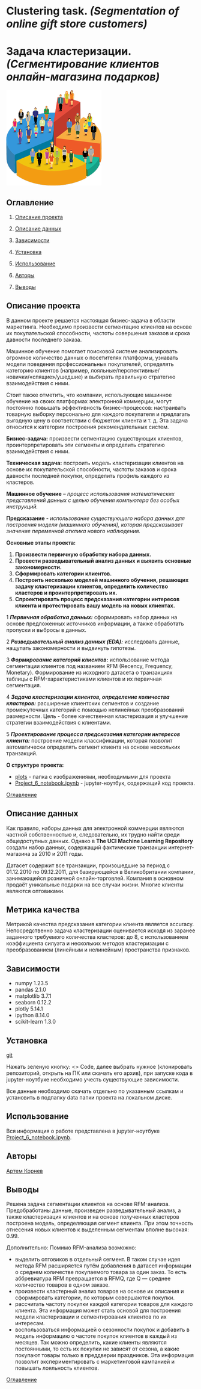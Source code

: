 # **Clustering task.** *(Segmentation of online gift store customers)*

# **Задача кластеризации.** *(Сегментирование клиентов онлайн-магазина подарков)*

![Заголовок](./plots/head.png)

## Оглавление

1. [Описание проекта](#описание-проекта)

2. [Описание данных](#описание-данных)

3. [Зависимости](#зависимости)

4. [Установка](#установка)

5. [Использование](#использование)

6. [Авторы](#авторы)

7. [Выводы](#выводы)

## Описание проекта

В данном проекте решается настоящая бизнес-задача в области маркетинга. Необходимо произвести сегментацию клиентов на основе их покупательской способности, частоты совершения заказов и срока давности последнего заказа.

Машинное обучение помогает поисковой системе анализировать огромное количество данных о посетителях платформы, узнавать модели поведения профессиональных покупателей, определять категорию клиентов (например, лояльные/перспективные/новички/«спящие»/ушедшие) и выбирать правильную стратегию взаимодействия с ними.

Стоит также отметить, что компании, использующие машинное обучение на своих платформах электронной коммерции, могут постоянно повышать эффективность бизнес-процессов: настраивать товарную выборку персонально для каждого покупателя и предлагать выгодную цену в соответствии с бюджетом клиента и т. д. Эта задача относится к категории построения рекомендательных систем.

**Бизнес-задача:** произвести сегментацию существующих клиентов, проинтерпретировать эти сегменты и определить стратегию взаимодействия с ними.

**Техническая задача:** построить модель кластеризации клиентов на основе их покупательской способности, частоты заказов и срока давности последней покупки, определить профиль каждого из кластеров.

**Машинное обучение** – *процесс использования математических представлений данных с целью обучения компьютера без особых инструкций.*

**Предсказание** - *использование существующего набора данных для построения модели (машинного обучения), которая предсказывает значение переменной отклика нового наблюдения.*

**Основные этапы проекта:**

1. **Произвести первичную обработку набора данных.**
2. **Провести разведывательный анализ данных и выявить основные закономерности.**
3. **Сформировать категории клиентов.**
4. **Построить несколько моделей машинного обучения, решающих задачу кластеризации клиентов, определить количество кластеров и проинтерпретировать их.**
5. **Спроектировать процесс предсказания категории интересов клиента и протестировать вашу модель на новых клиентах.**

1 ***Первичная обработка данных:*** сформировать набор данных на основе предложенных источников информации, а также обработать пропуски и выбросы в данных.

2 ***Разведывательный анализ данных (EDA):***  исследовать данные, нащупать закономерности и выдвинуть гипотезы.

3 ***Формирование категорий клиентов:*** использование метода сегментации клиентов под названием RFM (Recency, Frequency, Monetary). Формирование из исходного датасета о транзакциях таблицы с RFM-характеристиками клиентов и их первичная сегментация.

4 ***Задача кластеризации клиентов, определение количества кластеров:*** расширение клиентских сегментов и создание промежуточных категорий с помощью нелинейных преобразований размерности. Цель - более качественная кластеризация и улучшение стратегии взаимодействия с клиентами.

5 ***Проектирование процесса предсказания категории интересов клиента:*** построение модели классификации, которая позволит автоматически определять сегмент клиента на основе нескольких транзакций.

**О структуре проекта:**

* [plots](./plots) - папка с изображениями, необходимыми для проекта
* [Project_6_notebook.ipynb](./Project_6_notebook.ipynb) - jupyter-ноутбук, содержащий код проекта.

[Оглавление](#оглавление)

## Описание данных

Как правило, наборы данных для электронной коммерции являются частной собственностью и, следовательно, их трудно найти среди общедоступных данных. Однако в **The UCI Machine Learning Repository** создали набор данных, содержащий фактические транзакции интернет-магазина за 2010 и 2011 годы.

Датасет содержит все транзакции, произошедшие за период с 01.12.2010 по 09.12.2011, для базирующейся в Великобритании компании, занимающейся розничной онлайн-торговлей. Компания в основном продаёт уникальные подарки на все случаи жизни. Многие клиенты являются оптовиками.

## Метрика качества

Метрикой качества предсказания категории клиента является accuracy. Непосредственно задача кластеризации оценивается исходя из заранее заданного требуемого количества кластеров: до 8, с использованием коэффициента силуэта и нескольких методов кластеризации с преобразованием (линейным и нелинейным) пространства признаков.

## Зависимости

- numpy 1.23.5
- pandas 2.1.0
- matplotlib 3.7.1
- seaborn 0.12.2
- plotly 5.14.1
- ipython 8.14.0
- scikit-learn 1.3.0

## Установка

[git](https://github.com/artem-75/Clustering-Segmentation-of-customers.git)

Нажать зеленую кнопку: <> Code, далее выбрать нужное (клонировать репозиторий, открыть на ПК или скачать его архив), при запуске кода в jupyter-ноутбуке необходимо учесть существующие зависимости.

Все данные необходимо скачать отдельно по указанным ссылкам и установить в подпапку data папки проекта на локальном диске.

## Использование

Вся информация о работе представлена в jupyter-ноутбуке [Project_6_notebook.ipynb](Project_6_notebook.ipynb).

## Авторы

[Артем Корнев](https://t.me/@Artem1975)

## Выводы

 Решена задача сегментации клиентов на основе RFM-анализа. Предобработаны данные, произведен разведывательный анализ, а также кластеризация клиентов и на основе полученных кластеров построена модель, определяющая сегмент клиента. При этом точность отнесения новых клиентов к выделенным сегментам вполне высокая: 0.99.

 Дополнительно:
 Помимо RFM-анализа возможно:
 - выделить оптовиков в отдельный сегмент. В таком случае идея метода RFM расширяется путём добавления в датасет информации о среднем количестве покупаемого товара за один заказ. То есть аббревиатура RFM превращается в RFMQ, где Q — среднее количество товаров в одном заказе.
- произвести кластерный анализ товаров на основе их описания и сформировать категории, по которым совершаются покупки.
- рассчитать частоту покупки каждой категории товаров для каждого клиента. Эта информация может стать основой для построения модели кластеризации и сегментирования клиентов по их интересам.
- воспользоваться информацией о сезонности покупок и добавить в модель информацию о частоте покупок клиентов в каждый из месяцев. Так можно определить, какие клиенты являются постоянными, то есть их покупки не зависят от сезона, а какие покупают товары только в преддверии праздников. Эта информация позволит экспериментировать с маркетинговой кампанией и повышать лояльность клиентов.

[Оглавление](#оглавление)
